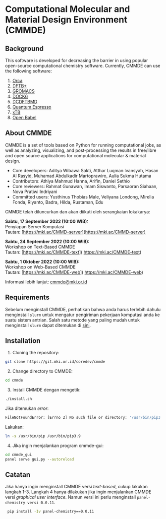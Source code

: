 # Computational Molecular and Material Design Environment (CMMDE)

## Background
This software is developed for decreasing the barrier in using popular open-source computational chemistry software. Currently, CMMDE can use the following software:

1. [Orca](https://orcaforum.kofo.mpg.de/app.php/portal)
2. [DFTB+](https://dftbplus.org/) 
3. [GROMACS](https://manual.gromacs.org/current/download.html)
4. [DOCK6](https://dock.compbio.ucsf.edu/DOCK_6/index.htm)
5. [DCDFTBMD](http://www.chem.waseda.ac.jp/dcdftbmd/?lang=en)
6. [Quantum Espresso](https://www.quantum-espresso.org/)
7. [xTB](https://github.com/grimme-lab/xtb)
8. [Open Babel](http://openbabel.org/wiki/Main_Page)

## About CMMDE
CMMDE is a set of tools based on Python for running computational jobs, as well as analyzing, visualizing, and post-processing the results in free/libre and open source applications for computational molecular & material design. 

- Core developers: Aditya Wibawa Sakti, Atthar Luqman Ivansyah, Hasan Al Rasyid, Muhamad Abdulkadir Martoprawiro, Aulia Sukma Hutama
- Contributors: Athiya Mahmud Hanna, Arifin, Daniel Sethio
- Core reviewers: Rahmat Gunawan, Imam Siswanto, Parsaoran Siahaan, Nova Pratiwi Indriyani
- Committed users: Yusthinus Thobias Male, Veliyana Londong, Mirella Fonda, Riyanto, Badra, Hilda, Rustaman, Edu

CMMDE telah diluncurkan dan akan diikuti oleh serangkaian lokakarya:

**Sabtu, 17 September 2022 (10:00 WIB):**</br>
Penyiapan Server Komputasi</br>
Tautan: [https://mki.ac/CMMD-server](https://mki.ac/CMMD-server)

**Sabtu, 24 September 2022 (10:00 WIB):**</br>
Workshop on Text-Based CMMDE</br>
Tautan:  [https://mki.ac/CMMDE-text]( https://mki.ac/CMMDE-text) 

**Sabtu, 1 Oktober 2022 (10:00 WIB):**</br>
Workshop on Web-Based CMMDE</br>
Tautan: [https://mki.ac/CMMDE-web]( https://mki.ac/CMMDE-web)

Informasi lebih lanjut: cmmde@mki.or.id

## Requirements
Sebelum menginstall CMMDE, perhatikan bahwa anda harus terlebih dahulu menginstall `slurm` untuk mengatur pengiriman pekerjaan komputasi anda ke suatu sistem antrian. Salah satu metode yang paling mudah untuk menginstall `slurm` dapat ditemukan di [sini](https://drtailor.medium.com/how-to-setup-slurm-on-ubuntu-20-04-for-single-node-work-scheduling-6cc909574365). 

## Installation
1. Cloning the repository:
```bash
git clone https://git.mki.or.id/coredev/cmmde
```
2. Change directory to CMMDE:
```bash
cd cmmde
```
3. Install CMMDE dengan mengetik:
```bash
./install.sh
```
Jika ditemukan _error_:
```bash
FileNotFoundError: [Errno 2] No such file or directory: '/usr/bin/pip3.9'
```
Lakukan: 
```bash
ln -s /usr/bin/pip /usr/bin/pip3.9
```
4. Jika ingin menjalankan program cmmde-gui:
```bash
cd cmmde_gui
panel serve gui.py --autoreload
```

## Catatan
Jika hanya ingin menginstall CMMDE versi _text-based_, cukup lakukan langkah 1-3. Langkah 4 hanya dilakukan jika ingin menjalankan CMMDE versi _graphical user interface_. Namun versi ini perlu menginstall `panel-chemistry versi 0.0.11`.
```bash
 pip install -Iv panel-chemistry==0.0.11
```
